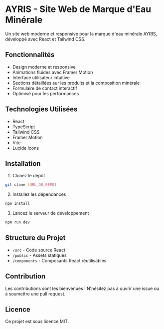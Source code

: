 # AYRIS - Site Web de Marque d'Eau Minérale

Un site web moderne et responsive pour la marque d'eau minérale AYRIS, développé avec React et Tailwind CSS.

## Fonctionnalités

- Design moderne et responsive
- Animations fluides avec Framer Motion
- Interface utilisateur intuitive
- Sections détaillées sur les produits et la composition minérale
- Formulaire de contact interactif
- Optimisé pour les performances

## Technologies Utilisées

- React
- TypeScript
- Tailwind CSS
- Framer Motion
- Vite
- Lucide Icons

## Installation

1. Clonez le dépôt

```bash
git clone [URL_DU_REPO]
```

2. Installez les dépendances

```bash
npm install
```

3. Lancez le serveur de développement

```bash
npm run dev
```

## Structure du Projet

- `/src` - Code source React
- `/public` - Assets statiques
- `/components` - Composants React réutilisables

## Contribution

Les contributions sont les bienvenues ! N'hésitez pas à ouvrir une issue ou à soumettre une pull request.

## Licence

Ce projet est sous licence MIT.
